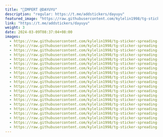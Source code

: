 ```yaml
---
title: "👑IMPERT @DAYUYU"
description: "regular: https://t.me/addstickers/dayuyu"
featured_image: "https://raw.githubusercontent.com/kylelin1998/tg-sticker-spreading-worldwide-images/main/img/d880d4f1-8f59-493e-8656-140d8ebe7b02.jpg"
link: "https://t.me/addstickers/dayuyu"
weight: 3
date: 2024-03-09T08:37:04+08:00
images:
  - https://raw.githubusercontent.com/kylelin1998/tg-sticker-spreading-worldwide-images/main/img/d880d4f1-8f59-493e-8656-140d8ebe7b02.jpg
  - https://raw.githubusercontent.com/kylelin1998/tg-sticker-spreading-worldwide-images/main/img/67f9e382-f9ac-4e9b-98eb-4aebc1df02b8.jpg
  - https://raw.githubusercontent.com/kylelin1998/tg-sticker-spreading-worldwide-images/main/img/91a3333a-0ad1-479c-8eee-5fa5697cd8f8.jpg
  - https://raw.githubusercontent.com/kylelin1998/tg-sticker-spreading-worldwide-images/main/img/4af98d1a-7038-4156-bbeb-4877634278e3.jpg
  - https://raw.githubusercontent.com/kylelin1998/tg-sticker-spreading-worldwide-images/main/img/479783fa-92d7-43c6-b94e-ac4d98e300f0.jpg
  - https://raw.githubusercontent.com/kylelin1998/tg-sticker-spreading-worldwide-images/main/img/e0c056ee-0eef-4ca0-95d8-63d69287b6a9.jpg
  - https://raw.githubusercontent.com/kylelin1998/tg-sticker-spreading-worldwide-images/main/img/b7a6285b-c9da-422e-8e20-3272b668f99d.jpg
  - https://raw.githubusercontent.com/kylelin1998/tg-sticker-spreading-worldwide-images/main/img/022e4442-6c59-490f-b428-09b90f5f5ae8.jpg
  - https://raw.githubusercontent.com/kylelin1998/tg-sticker-spreading-worldwide-images/main/img/111834dd-a5ed-43a0-ae29-73ff376768f0.jpg
  - https://raw.githubusercontent.com/kylelin1998/tg-sticker-spreading-worldwide-images/main/img/86acaeeb-f98c-4222-b39d-f7cf9941d11c.jpg
  - https://raw.githubusercontent.com/kylelin1998/tg-sticker-spreading-worldwide-images/main/img/532fb7cb-e479-427b-8bef-0f8e96acc219.jpg
  - https://raw.githubusercontent.com/kylelin1998/tg-sticker-spreading-worldwide-images/main/img/a31caffe-29d2-4f86-8377-9a7759bdf955.jpg
  - https://raw.githubusercontent.com/kylelin1998/tg-sticker-spreading-worldwide-images/main/img/489e7360-9522-432e-b84c-b7d2289a9d3d.jpg
  - https://raw.githubusercontent.com/kylelin1998/tg-sticker-spreading-worldwide-images/main/img/dab86fcd-5d1f-4cf0-a132-1eea6d180a8b.jpg
  - https://raw.githubusercontent.com/kylelin1998/tg-sticker-spreading-worldwide-images/main/img/6f00cb50-ffd5-4bd6-8507-7df031865b27.jpg
  - https://raw.githubusercontent.com/kylelin1998/tg-sticker-spreading-worldwide-images/main/img/05364eb3-068c-43ab-b88a-b3f8f2ffaca9.jpg
  - https://raw.githubusercontent.com/kylelin1998/tg-sticker-spreading-worldwide-images/main/img/d16faaaa-9d2f-4592-a180-555b26d3f0b3.jpg
  - https://raw.githubusercontent.com/kylelin1998/tg-sticker-spreading-worldwide-images/main/img/5ab6f6ed-92bf-4114-a5bc-d4a5e7f663d0.jpg
  - https://raw.githubusercontent.com/kylelin1998/tg-sticker-spreading-worldwide-images/main/img/32c01c75-98f1-414a-be97-ee812fe77e33.jpg
  - https://raw.githubusercontent.com/kylelin1998/tg-sticker-spreading-worldwide-images/main/img/e3ed4d82-5b39-4606-8c52-0f6ab5d07a3d.jpg
---
```


